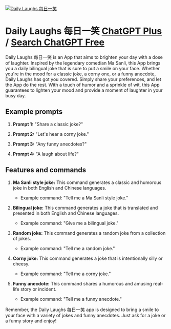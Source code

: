 
[![Daily Laughs 每日一笑](https://files.oaiusercontent.com/file-vJ3BnfKgscfNhAevCUuZXm9R?se=2123-10-18T08%3A27%3A18Z&sp=r&sv=2021-08-06&sr=b&rscc=max-age%3D31536000%2C%20immutable&rscd=attachment%3B%20filename%3De49deff3-0ab9-4f25-ad8f-284b85172c10.png&sig=6ysoYUvw/7st5X68r44gWXe5Ztu4sEZN32XMWfu4jWA%3D)](https://chat.openai.com/g/g-kKjKY21xQ-daily-laughs-mei-ri-yi-xiao)

# Daily Laughs 每日一笑 [ChatGPT Plus](https://chat.openai.com/g/g-kKjKY21xQ-daily-laughs-mei-ri-yi-xiao) / [Search ChatGPT Free](https://gptcall.net/index.html#/?search=Daily%20Laughs%20%E6%AF%8F%E6%97%A5%E4%B8%80%E7%AC%91)

Daily Laughs 每日一笑 is an App that aims to brighten your day with a dose of laughter. Inspired by the legendary comedian Ma Sanli, this App brings you a daily bilingual joke that is sure to put a smile on your face. Whether you're in the mood for a classic joke, a corny one, or a funny anecdote, Daily Laughs has got you covered. Simply share your preferences, and let the App do the rest. With a touch of humor and a sprinkle of wit, this App guarantees to lighten your mood and provide a moment of laughter in your busy day.

## Example prompts

1. **Prompt 1:** "Share a classic joke?"

2. **Prompt 2:** "Let's hear a corny joke."

3. **Prompt 3:** "Any funny anecdotes?"

4. **Prompt 4:** "A laugh about life?"

## Features and commands

1. **Ma Sanli style joke:** This command generates a classic and humorous joke in both English and Chinese languages.
    - Example command: "Tell me a Ma Sanli style joke."
    
2. **Bilingual joke:** This command generates a joke that is translated and presented in both English and Chinese languages.
    - Example command: "Give me a bilingual joke."
    
3. **Random joke:** This command generates a random joke from a collection of jokes.
    - Example command: "Tell me a random joke."
    
4. **Corny joke:** This command generates a joke that is intentionally silly or cheesy.
    - Example command: "Tell me a corny joke."
    
5. **Funny anecdote:** This command shares a humorous and amusing real-life story or incident.
    - Example command: "Tell me a funny anecdote."
    
Remember, the Daily Laughs 每日一笑 app is designed to bring a smile to your face with a variety of jokes and funny anecdotes. Just ask for a joke or a funny story and enjoy!


